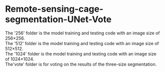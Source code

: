# Remote-sensing-cage-segmentation-UNet-Vote  
The '256' folder is the model training and testing code with an image size of 256×256.  
The '512' folder is the model training and testing code with an image size of 512×512.  
The '1024' folder is the model training and testing code with an image size of 1024×1024.  
The'vote' folder is for voting on the results of the three-size segmentation.  
